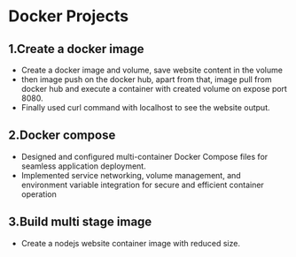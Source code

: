 
# Docker Projects

## 1.Create a docker image

- Create a docker image and volume, save website content in the volume
- then image push on the docker hub, apart from that, image pull from docker hub and execute a container with created volume on expose port 8080. 
- Finally used curl command with localhost to see the website output.

## 2.Docker compose
- Designed and configured multi-container Docker Compose files for seamless application deployment.
-  Implemented service networking, volume management, and environment variable integration for secure and efficient container operation


## 3.Build multi stage image 
-  Create a nodejs website container image with reduced size.

